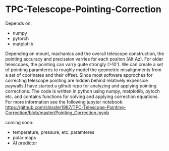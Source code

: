 # TPC-Telescope-Pointing-Correction
Depends on:

- numpy
- pytorch
- matplotlib

Depending on mount, machanics and the overall telescope construction, the pointing accuracy and precission varries for each positon (Alt Az). For older telescopes, the pointing can varry quite strongly (>10'). We can create a set of pointing paramteres to roughly model the geometric misalignments from a set of coorinates and their offset.
Since most software approches for correcting telescope pointing are hidden behind relatively expensice paywalls,I have started a github repo for analyzing and applying pointing corrections. The code is written in python using numpy, matplotlib, pytoch etc. and contains functions for solving and applying correction equations. For more information see the following jupyter notebook:
https://github.com/shissler1987/TPC-Telescope-Pointing-Correction/blob/master/Pointing_Correction.ipynb

coming soon:
- temperature, pressure, etc. paramteres
- polar maps
- AI predictor
